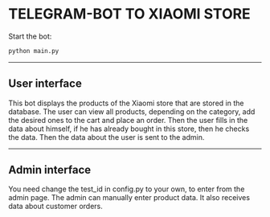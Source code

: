 # TELEGRAM-BOT TO XIAOMI STORE

Start the bot:
```python
python main.py
```
______
## User interface
This bot displays the products of the Xiaomi store that are stored in the database.
The user can view all products, depending on the category, add the desired ones
to the cart and place an order. Then the user fills in the data about himself,
if he has already bought in this store, then he checks the data.
Then the data about the user is sent to the admin.
______

## Admin interface
You need change the test_id in config.py to your own, to enter from the admin page.
The admin can manually enter product data.
It also receives data about customer orders.

